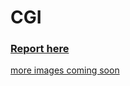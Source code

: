 # CGI

### [Report here](https://github.com/yash110698/CGI/blob/main/Report.pdf)

[more images coming soon](https://github.com/yash110698/Interior-Design-Project)
